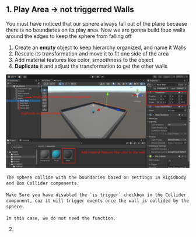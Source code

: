 ## 1. Play Area -> not triggerred Walls
You must have noticed that our sphere always fall out of the plane because there is no boundaries on its play area. Now we are gonna build foue walls around the edges to keep the sphere from falling off

1. Create an **empty** object to keep hierarchy organized, and name it Walls
2. Rescale its transformation and move it to fit one side of the area
3. Add material features like color, smoothness to the object
4. **Duplicate** it and adjust the transformation to get the other walls

![AddWalls.png](img/AddWalls.png)
``` ad-important
The sphere collide with the boundaries based on settings in Rigidbody and Box Collider components.

Make Sure you have disabled the `is trigger` checkbox in the Collider component, cuz it will trigger events once the wall is collided by the sphere.

In this case, we do not need the function.
```
2. 